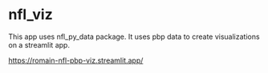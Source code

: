 # nfl_viz
This app uses nfl_py_data package.
It uses pbp data to create visualizations on a streamlit app.

https://romain-nfl-pbp-viz.streamlit.app/
